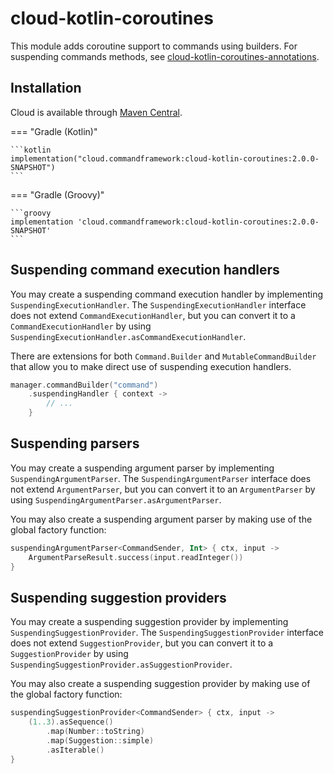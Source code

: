# cloud-kotlin-coroutines

This module adds coroutine support to commands using builders.
For suspending commands methods, see [cloud-kotlin-coroutines-annotations](./annotations.md).

## Installation

Cloud is available through [Maven Central](https://central.sonatype.com/artifact/cloud.commandframework/cloud-kotlin-coroutines).

<!-- prettier-ignore -->
=== "Gradle (Kotlin)"

    ```kotlin
    implementation("cloud.commandframework:cloud-kotlin-coroutines:2.0.0-SNAPSHOT")
    ```

=== "Gradle (Groovy)"

    ```groovy
    implementation 'cloud.commandframework:cloud-kotlin-coroutines:2.0.0-SNAPSHOT'
    ```

## Suspending command execution handlers

You may create a suspending command execution handler by implementing `SuspendingExecutionHandler`.
The `SuspendingExecutionHandler` interface does not extend `CommandExecutionHandler`, but you can convert
it to a `CommandExecutionHandler` by using `SuspendingExecutionHandler.asCommandExecutionHandler`.

There are extensions for both `Command.Builder` and `MutableCommandBuilder` that allow you to make direct
use of suspending execution handlers.

```kotlin title="Example"
manager.commandBuilder("command")
    .suspendingHandler { context ->
        // ...
    }
```

## Suspending parsers

You may create a suspending argument parser by implementing `SuspendingArgumentParser`.
The `SuspendingArgumentParser` interface does not extend `ArgumentParser`, but you can convert
it to an `ArgumentParser` by using `SuspendingArgumentParser.asArgumentParser`.

You may also create a suspending argument parser by making use of the global factory function:

```kotlin title="Creating a suspending parser"
suspendingArgumentParser<CommandSender, Int> { ctx, input ->
    ArgumentParseResult.success(input.readInteger())
}
```

## Suspending suggestion providers

You may create a suspending suggestion provider by implementing `SuspendingSuggestionProvider`.
The `SuspendingSuggestionProvider` interface does not extend `SuggestionProvider`, but you can convert
it to a `SuggestionProvider` by using `SuspendingSuggestionProvider.asSuggestionProvider`.

You may also create a suspending suggestion provider by making use of the global factory function:

```kotlin title="Creating a suspending suggestion provider"
suspendingSuggestionProvider<CommandSender> { ctx, input ->
    (1..3).asSequence()
        .map(Number::toString)
        .map(Suggestion::simple)
        .asIterable()
}
```
